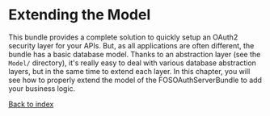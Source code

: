 Extending the Model
===================

This bundle provides a complete solution to quickly setup an OAuth2 security layer for your APIs.
But, as all applications are often different, the bundle has a basic database model.
Thanks to an abstraction layer (see the `Model/` directory), it's really easy to deal with various
database abstraction layers, but in the same time to extend each layer. In this chapter, you will see
how to properly extend the model of the FOSOAuthServerBundle to add your business logic.

[Back to index](index.md)
